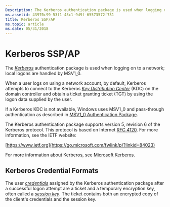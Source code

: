 ```yaml
---
Description: The Kerberos authentication package is used when logging on to a network; local logons are handled by MSV1\_0.
ms.assetid: 43970c99-53f1-43c1-9d9f-65573572f731
title: Kerberos SSP/AP
ms.topic: article
ms.date: 05/31/2018
---
```


# Kerberos SSP/AP

The [*Kerberos*](https://msdn.microsoft.com/library/ms721590(v=VS.85).aspx) authentication package is used when logging on to a network; local logons are handled by MSV1\_0.

When a user logs on using a network account, by default, Kerberos attempts to connect to the Kerberos [*Key Distribution Center*](https://msdn.microsoft.com/library/ms721590(v=VS.85).aspx) (KDC) on the domain controller and obtain a ticket granting ticket (TGT) by using the logon data supplied by the user.

If a Kerberos KDC is not available, Windows uses MSV1\_0 and pass-through authentication as described in [MSV1\_0 Authentication Package](msv1-0-authentication-package.md).

The Kerberos authentication package supports version 5, revision 6 of the Kerberos protocol. This protocol is based on Internet [RFC 4120](https://www.ietf.org/rfc/rfc4120.txt). For more information, see the IETF website:

[https://www.ietf.org](https://go.microsoft.com/fwlink/p/?linkid=84023)

For more information about Kerberos, see [Microsoft Kerberos](microsoft-kerberos.md).

## Kerberos Credential Formats

The user [*credentials*](https://msdn.microsoft.com/library/ms721572(v=VS.85).aspx) assigned by the Kerberos authentication package after a successful logon attempt are a ticket and a temporary encryption key, often called a [*session key*](https://msdn.microsoft.com/library/ms721625(v=VS.85).aspx). The ticket contains both an encrypted copy of the client's credentials and the session key.

 

 



